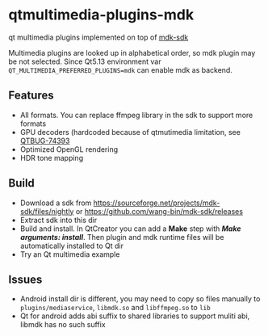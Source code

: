 # qtmultimedia-plugins-mdk
qt multimedia plugins implemented on top of [mdk-sdk](https://github.com/wang-bin/mdk-sdk)

Multimedia plugins are looked up in alphabetical order, so mdk plugin may be not selected. Since Qt5.13 environment var `QT_MULTIMEDIA_PREFERRED_PLUGINS=mdk` can enable mdk as backend.

## Features
- All formats. You can replace ffmpeg library in the sdk to support more formats
- GPU decoders (hardcoded because of qtmutimedia limitation, see [QTBUG-74393](https://bugreports.qt.io/browse/QTBUG-74393)
- Optimized OpenGL rendering
- HDR tone mapping

## Build
- Download a sdk from https://sourceforge.net/projects/mdk-sdk/files/nightly or https://github.com/wang-bin/mdk-sdk/releases
- Extract sdk into this dir
- Build and install. In QtCreator you can add a **Make** step with ***Make arguments: install***. Then plugin and mdk runtime files will be automatically installed to Qt dir
- Try an Qt multimedia example

## Issues
- Android install dir is different, you may need to copy so files manually to `plugins/mediaservice`,  `libmdk.so` and `libffmpeg.so` to `lib`
- Qt for android adds abi suffix to shared libraries to support muliti abi, libmdk has no such suffix
